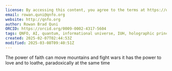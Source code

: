 ```yaml
---
license: By accessing this content, you agree to the terms at https://qnfo.org/LICENSE
email: rowan.quni@qnfo.org
website: http://qnfo.org
author: Rowan Brad Quni
ORCID: https://orcid.org/0009-0002-4317-5604
tags: QNFO, AI, quantum, informational universe, IUH, holographic principle
created: 2025-02-07T02:44:53Z
modified: 2025-03-08T09:40:51Z
---
```


The power of faith can move mountains and fight wars it has the power to love and to loathe, paradoxically at the same time
